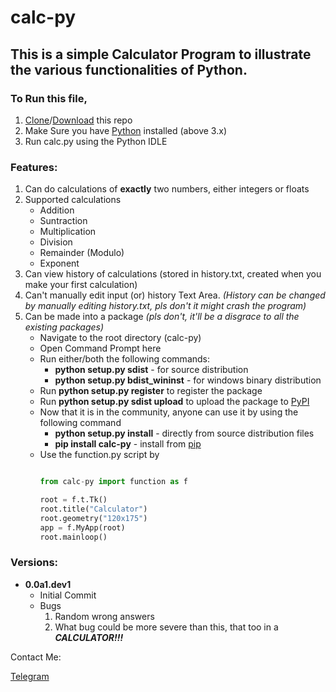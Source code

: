 # calc-py

## This is a simple Calculator Program to illustrate the various functionalities of Python.

### To Run this file,
1. [Clone](https://github.com/Deepak710/calc-py.git)/[Download](https://github.com/Deepak710/calc-py/archive/master.zip) this repo
1. Make Sure you have [Python](https://www.python.org/downloads/) installed (above 3.x)
1. Run calc.py using the Python IDLE

### Features:
1. Can do calculations of **exactly** two numbers, either integers or floats
1. Supported calculations
	* Addition
	* Suntraction
	* Multiplication
	* Division
	* Remainder (Modulo)
	* Exponent
1. Can view history of calculations (stored in history.txt, created when you make your first calculation)
1. Can't manually edit input (or) history Text Area. *(History can be changed by manually editing history.txt, pls don't it might crash the program)*
1. Can be made into a package *(pls don't, it'll be a disgrace to all the existing packages)*
	* Navigate to the root directory (calc-py)
	* Open Command Prompt here
	* Run either/both the following commands:
		* **python setup.py sdist** - for source distribution
		* **python setup.py bdist_wininst** - for windows binary distribution
	* Run **python setup.py register** to register the package
	* Run **python setup.py sdist upload** to upload the package to [PyPI](https://pypi.org)
	* Now that it is in the community, anyone can use it by using the following command
		* **python setup.py install** - directly from source distribution files
		* **pip install calc-py** - install from [pip](https://pypi.org/project/pip/)
	* Use the function.py script by 
		```python

		from calc-py import function as f
		
		root = f.t.Tk()
		root.title("Calculator")
		root.geometry("120x175")
		app = f.MyApp(root)
		root.mainloop()
		```

### Versions:
* **0.0a1.dev1**
	* Initial Commit
	* Bugs
		1. Random wrong answers
		1. What bug could be more severe than this, that too in a _**CALCULATOR!!!**_

Contact Me:

[Telegram](https://web.telegram.org/#/im?p=@AzorAhoy)
